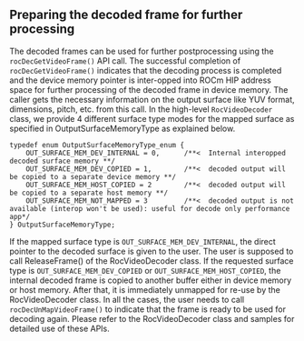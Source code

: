 ## Preparing the decoded frame for further processing
The decoded frames can be used for further postprocessing using the `rocDecGetVideoFrame()` API call. The successful completion of `rocDecGetVideoFrame()` indicates that the decoding process is completed and the device memory pointer is inter-opped into ROCm HIP address space for further processing of the decoded frame in device memory. The caller gets the necessary information on the output surface like YUV format, dimensions, pitch, etc. from this call. In the high-level `RocVideoDecoder` class, we provide 4 different surface type modes for the mapped surface as specified in OutputSurfaceMemoryType as explained below.

    typedef enum OutputSurfaceMemoryType_enum {
        OUT_SURFACE_MEM_DEV_INTERNAL = 0,      /**<  Internal interopped decoded surface memory **/
        OUT_SURFACE_MEM_DEV_COPIED = 1,        /**<  decoded output will be copied to a separate device memory **/
        OUT_SURFACE_MEM_HOST_COPIED = 2        /**<  decoded output will be copied to a separate host memory **/
        OUT_SURFACE_MEM_NOT_MAPPED = 3         /**<  decoded output is not available (interop won't be used): useful for decode only performance app*/
    } OutputSurfaceMemoryType;

If the mapped surface type is `OUT_SURFACE_MEM_DEV_INTERNAL`, the direct pointer to the decoded surface is given to the user. The user is supposed to call ReleaseFrame() of the RocVideoDecoder class. If the requested surface type is `OUT_SURFACE_MEM_DEV_COPIED` or `OUT_SURFACE_MEM_HOST_COPIED`, the internal decoded frame is copied to another buffer either in device memory or host memory. After that, it is immediately unmapped for re-use by the RocVideoDecoder class.
In all the cases, the user needs to call `rocDecUnMapVideoFrame()` to indicate that the frame is ready to be used for decoding again.
Please refer to the RocVideoDecoder class and samples for detailed use of these APIs.
